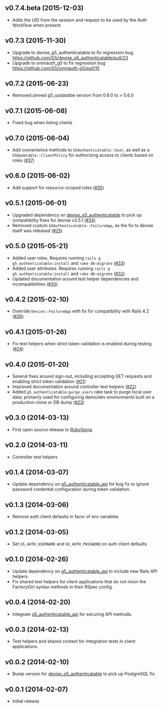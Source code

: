 ## v0.7.4.beta (2015-12-03)

* Adds the UID from the session and request to be used by the Auth Workflow when present

## v0.7.3 (2015-11-30)
* Upgrade to devise_g5_authenticatable to fix regression bug https://github.com/G5/devise_g5_authenticatable/pull/23
* Upgrade to omniauth_g5 to fix regression bug https://github.com/G5/omniauth-g5/pull/10

## v0.7.2 (2015-06-23)

* Removed pinned g5_updatalbe version from 0.6.0 to > 0.6.0

## v0.7.1 (2015-06-08)

* Fixed bug when listing clients

## v0.7.0 (2015-06-04)

* Add convenience methods to `G5Authenticatable::User`, as well as a
  `G5Updatable::ClientPolicy` for authorizing access to clients based on roles
  ([#37](https://github.com/G5/g5_authenticatable/pull/37))

## v0.6.0 (2015-06-02)

* Add support for resource-scoped roles
  ([#35](https://github.com/G5/g5_authenticatable/pull/35))

## v0.5.1 (2015-06-01)

* Upgraded dependency on
  [devise_g5_authenticatable](https://github.com/devise_g5_authenticatable) to
  pick up compatibility fixes for devise v3.5.1
  ([#34](https://github.com/G5/g5_authenticatable/issues/34))
* Removed custom `G5Authenticatable::FailureApp`, as the fix to devise itself
  was released ([#25](https://github.com/G5/g5_authenticatable/issues/25))

## v0.5.0 (2015-05-21)

* Added user roles. Requires running `rails g g5_authenticatable:install` and
  `rake db:migrate`
  ([#33](https://github.com/G5/g5_authenticatable/pull/33))
* Added user attributes. Requires running `rails g g5_authenticatable:install`
  and `rake db:migrate`
  ([#32](https://github.com/G5/g5_authenticatable/pull/32))
* Updated documentation around test helper dependencies and incompatibilities
  ([#30](https://github.com/G5/g5_authenticatable/pull/30))

## v0.4.2 (2015-02-10)

* Override `Devise::FailureApp` with fix for compatibility with Rails 4.2
  ([#26](https://github.com/G5/g5_authenticatable/pull/26))

## v0.4.1 (2015-01-26)

* Fix test helpers when strict token validation is enabled during testing
  ([#24](https://github.com/G5/g5_authenticatable/pull/24))

## v0.4.0 (2015-01-20)

* Several fixes around sign-out, including accepting GET requests and
  enabling strict token validation
  ([#21](https://github.com/G5/g5_authenticatable/pull/21))
* Improved documentation around controller test helpers
  ([#22](https://github.com/G5/g5_authenticatable/pull/22))
* Added `g5_authenticatable:purge_users` rake task to purge local user data;
  primarily used for configuring demo/dev environments built on a production
  clone or DB dump
  ([#23](https://github.com/G5/g5_authenticatable/pull/23))

## v0.3.0 (2014-03-13)

* First open source release to [RubyGems](https://rubygems.org)

## v0.2.0 (2014-03-11)

* Controller test helpers

## v0.1.4 (2014-03-07)

* Update dependency on [g5_authenticatable_api](https://github.com/G5/g5_authenticatable_api)
  for bug fix to ignore password credential configuration during token validation.

## v0.1.3 (2014-03-06)

* Remove auth client defaults in favor of env variables

## v0.1.2 (2014-03-05)

* Set `G5_AUTH_USERNAME` and `G5_AUTH_PASSWORD` on auth client defaults

## v0.1.0 (2014-02-26)

* Update dependency on [g5_authenticatable_api](https://github.com/G5/g5_authenticatable_api)
  to include new Rails API helpers.
* Fix shared test helpers for client applications that do not mixin the FactoryGirl syntax methods
  in their RSpec config.

## v0.0.4 (2014-02-20)

* Integrate [g5_authenticatable_api](https://github.com/G5/g5_authenticatable_api)
  for securing API methods.

## v0.0.3 (2014-02-13)

* Test helpers and shared context for integration tests in client applications.

## v0.0.2 (2014-02-10)

* Bump version for [devise_g5_authenticatable](https://github.com/G5/devise_g5_authenticatable)
  to pick up PostgreSQL fix.

## v0.0.1 (2014-02-07)

* Initial release
